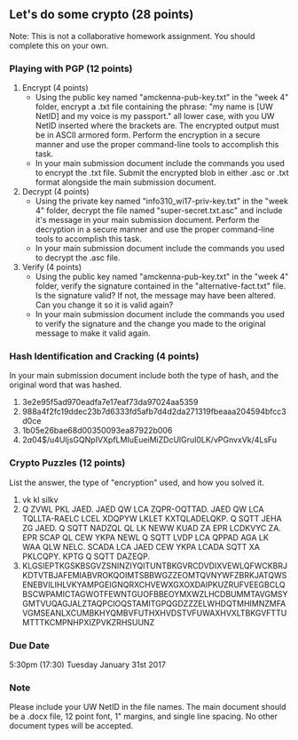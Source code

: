 ## Let's do some crypto (28 points)

Note: This is not a collaborative homework assignment. You should complete this on your own.

### Playing with PGP (12 points)
1. Encrypt (4 points)
	- Using the public key named "amckenna-pub-key.txt" in the "week 4" folder, encrypt a .txt file containing the phrase: "my name is [UW NetID] and my voice is my passport." all lower case, with you UW NetID inserted where the brackets are. The encrypted output must be in ASCII armored form. Perform the encryption in a secure manner and use the proper command-line tools to accomplish this task.
	- In your main submission document include the commands you used to encrypt the .txt file. Submit the encrypted blob in either .asc or .txt format alongside the main submission document.
2. Decrypt (4 points)
	- Using the private key named "info310_wi17-priv-key.txt" in the "week 4" folder, decrypt the file named "super-secret.txt.asc" and include it's message in your main submission document. Perform the decryption in a secure manner and use the proper command-line tools to accomplish this task.
	- In your main submission document include the commands you used to decrypt the .asc file.
3. Verify (4 points)
	- Using the public key named "amckenna-pub-key.txt" in the "week 4" folder, verify the signature contained in the "alternative-fact.txt" file. Is the signature valid? If not, the message may have been altered. Can you change it so it is valid again?
	- In your main submission document include the commands you used to verify the signature and the change you made to the original message to make it valid again.

### Hash Identification and Cracking (4 points)
In your main submission document include both the type of hash, and the original word that was hashed.

1. 3e2e95f5ad970eadfa7e17eaf73da97024aa5359
2. 988a4f2fc19ddec23b7d6333fd5afb7d4d2da271319fbeaaa204594bfcc3d0ce
3. 1b05e26bae68d00350093ea87922b006
4. $2a$04$/u4UIjsGQNpIVXpfLMIuEueiMiZDcUlGruI0LK/vPGnvxVk/4LsFu

### Crypto Puzzles (12 points)
List the answer, the type of "encryption" used, and how you solved it.

1. vk kl silkv
2. Q ZVWL PKL JAED. JAED QW LCA ZQPR-OQTTAD. JAED QW LCA TQLLTA-RAELC LCEL XDQPYW LKLET KXTQLADELQKP. Q SQTT JEHA ZG JAED. Q SQTT NADZQL QL LK NEWW KUAD ZA EPR LCDKVYC ZA. EPR SCAP QL CEW YKPA NEWL Q SQTT LVDP LCA QPPAD AGA LK WAA QLW NELC. SCADA LCA JAED CEW YKPA LCADA SQTT XA PKLCQPY. KPTG Q SQTT DAZEQP.
3. KLGSIEPTKGSKBSGVZSNINZIYQITUNTBKGVRCDVDIXVEWLQFWCKBRJKDTVTBJAFEMIABVROKQOIMTSBBWGZZEOMTQVNYWFZBRKJATQWSENEBVILIHLVKYAMPGEIGNQRXCHVEWXGXOXDAIPKUZRUFVEEGBCLQBSCWPAMICTAGWOTFEWNTGUOFBBEOYMXWZLHCDBUMMTAVGMSYGMTVUQAGJALZTAQPCIOQSTAMITGPQGDZZZELWHDQTMHIMNZMFAVGMSEANLXCUMBKHYQMBVFUTHXHVDSTVFUWAXHVXLTBKGVFTTUMTTTKCMPNHPXIZPVKZRHSUUNZ

### Due Date
5:30pm (17:30) Tuesday January 31st 2017

### Note
Please include your UW NetID in the file names. The main document should be a .docx file, 12 point font, 1" margins, and single line spacing. No other document types will be accepted.
